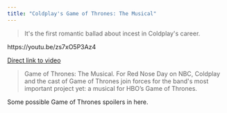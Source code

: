 ```yaml
---
title: "Coldplay's Game of Thrones: The Musical"
---
```

<blockquote><p>
  It's the first romantic ballad about incest in Coldplay's career.
</p></blockquote>
<p>https://youtu.be/zs7xO5P3Az4</p>
<p><a href="https://youtu.be/zs7xO5P3Az4">Direct link to video</a></p>
<blockquote><p>
  Game of Thrones: The Musical. For Red Nose Day on NBC, Coldplay and the cast of Game of Thrones join forces for the band's most important project yet: a musical for HBO’s Game of Thrones.
</p></blockquote>
<p>Some possible Game of Thrones spoilers in here.</p>
